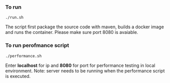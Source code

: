 ### To run

`./run.sh`


The script first package the source code with maven, builds a docker image and runs the container. Please make sure port 8080 is avaiable.


### To run perofmance script

`./performance.sh`

Enter **localhost** for ip and **8080** for port for performance testing in local environment. Note: server needs to be running when the performance script is executed.